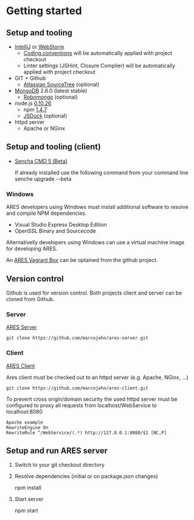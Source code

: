 # Getting started

## Setup and tooling

- [IntelliJ](http://www.jetbrains.com/idea) or [WebStorm](http://www.jetbrains.com/webstorm)
    - [Coding conventions](#!/guide/coding_conventions) will be automatically applied with project checkout
    - Linter settings (JSHint, Closure Complier) will be automatically applied with project checkout
- GIT + Github
    - [Atlassian SourceTree](https://www.atlassian.com/software/sourcetree/) (optional)
- [MongoDB](https://www.mongodb.org/downloads) 2.6.0 (latest stable)
    - [Robomongo](http://robomongo.org/) (optional)
- node.js [0.10.26](http://nodejs.org/dist/v0.10.26/)
    - npm [1.4.7](http://nodejs.org/dist/npm/npm-1.4.7.zip)
    - [JSDuck](https://github.com/senchalabs/jsduck) (optional)
- httpd server
    - Apache or NGinx

## Setup and tooling (client)
- [Sencha CMD 5 (Beta)](http://cdn.sencha.com/cmd/beta/5.0.0.116/release-notes.html)

    If already installed use the following command from your command line
    senche upgrade --beta

### Windows
ARES developers using Windows must install additional software to resolve and compile NPM dependencies.

- Visual Studio Express Desktop Edition
- OpenSSL Binary and Sourcecode

Alternativelly developers using Windows can use a virtual machine image for developing ARES.

An [ARES Vagrant Box](https://github.com/marcojahn/ares-vagrant.git) can be optained from the github project.

## Version control

Github is used for version control.
Both projects client and server can be cloned from Github.

### Server

[ARES Server](https://github.com/marcojahn/ares-server.git)

    git clone https://github.com/marcojahn/ares-server.git

### Client

[ARES Client](https://github.com/marcojahn/ares-client.git)

Ares client must be checked out to an httpd server (e.g. Apache, NGinx, ...)

    git clone https://github.com/marcojahn/ares-client.git

To prevent cross origin/domain security the used httpd server must be configured to proxy all requests from localhost/WebService to localhost:8080

    Apache example
    RewriteEngine On
    RewriteRule ^/WebService/(.*) http://127.0.0.1:8080/$1 [NC,P]

## Setup and run ARES server

1. Switch to your git checkout directory
2. Resolve dependencies (initial or on package.json changes)

    npm install

3. Start server

    npm start

